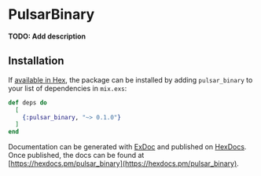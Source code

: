 # PulsarBinary

**TODO: Add description**

## Installation

If [available in Hex](https://hex.pm/docs/publish), the package can be installed
by adding `pulsar_binary` to your list of dependencies in `mix.exs`:

```elixir
def deps do
  [
    {:pulsar_binary, "~> 0.1.0"}
  ]
end
```

Documentation can be generated with [ExDoc](https://github.com/elixir-lang/ex_doc)
and published on [HexDocs](https://hexdocs.pm). Once published, the docs can
be found at [https://hexdocs.pm/pulsar_binary](https://hexdocs.pm/pulsar_binary).

